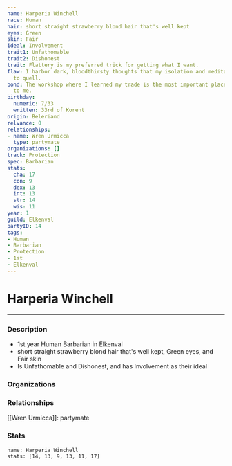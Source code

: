 ```yaml
---
name: Harperia Winchell
race: Human
hair: short straight strawberry blond hair that's well kept
eyes: Green
skin: Fair
ideal: Involvement
trait1: Unfathomable
trait2: Dishonest
trait: Flattery is my preferred trick for getting what I want.
flaw: I harbor dark, bloodthirsty thoughts that my isolation and meditation failed
  to quell.
bond: The workshop where I learned my trade is the most important place in the world
  to me.
birthday:
  numeric: 7/33
  written: 33rd of Korent
origin: Beleriand
relvance: 0
relationships:
- name: Wren Urmicca
  type: partymate
organizations: []
track: Protection
spec: Barbarian
stats:
  cha: 17
  con: 9
  dex: 13
  int: 13
  str: 14
  wis: 11
year: 1
guild: Elkenval
partyID: 14
tags:
- Human
- Barbarian
- Protection
- 1st
- Elkenval
---
```

# Harperia Winchell
---
### Description
- 1st year Human Barbarian in Elkenval
- short straight strawberry blond hair that's well kept, Green eyes, and Fair skin
- Is Unfathomable and Dishonest, and has Involvement as their ideal

### Organizations
### Relationships
[[Wren Urmicca]]: partymate
### Stats
```statblock
name: Harperia Winchell
stats: [14, 13, 9, 13, 11, 17]
```
